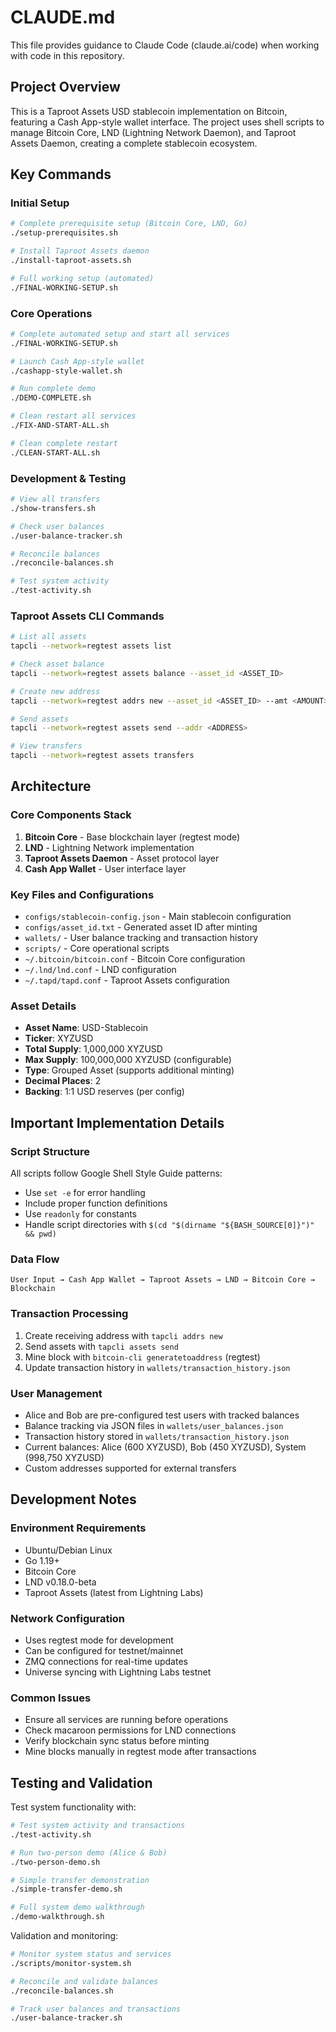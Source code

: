 # CLAUDE.md

This file provides guidance to Claude Code (claude.ai/code) when working with code in this repository.

## Project Overview

This is a Taproot Assets USD stablecoin implementation on Bitcoin, featuring a Cash App-style wallet interface. The project uses shell scripts to manage Bitcoin Core, LND (Lightning Network Daemon), and Taproot Assets Daemon, creating a complete stablecoin ecosystem.

## Key Commands

### Initial Setup
```bash
# Complete prerequisite setup (Bitcoin Core, LND, Go)
./setup-prerequisites.sh

# Install Taproot Assets daemon
./install-taproot-assets.sh

# Full working setup (automated)
./FINAL-WORKING-SETUP.sh
```

### Core Operations
```bash
# Complete automated setup and start all services
./FINAL-WORKING-SETUP.sh

# Launch Cash App-style wallet
./cashapp-style-wallet.sh

# Run complete demo
./DEMO-COMPLETE.sh

# Clean restart all services
./FIX-AND-START-ALL.sh

# Clean complete restart
./CLEAN-START-ALL.sh
```

### Development & Testing
```bash
# View all transfers
./show-transfers.sh

# Check user balances
./user-balance-tracker.sh

# Reconcile balances
./reconcile-balances.sh

# Test system activity
./test-activity.sh
```

### Taproot Assets CLI Commands
```bash
# List all assets
tapcli --network=regtest assets list

# Check asset balance
tapcli --network=regtest assets balance --asset_id <ASSET_ID>

# Create new address
tapcli --network=regtest addrs new --asset_id <ASSET_ID> --amt <AMOUNT>

# Send assets
tapcli --network=regtest assets send --addr <ADDRESS>

# View transfers
tapcli --network=regtest assets transfers
```

## Architecture

### Core Components Stack
1. **Bitcoin Core** - Base blockchain layer (regtest mode)
2. **LND** - Lightning Network implementation
3. **Taproot Assets Daemon** - Asset protocol layer
4. **Cash App Wallet** - User interface layer

### Key Files and Configurations
- `configs/stablecoin-config.json` - Main stablecoin configuration
- `configs/asset_id.txt` - Generated asset ID after minting
- `wallets/` - User balance tracking and transaction history
- `scripts/` - Core operational scripts
- `~/.bitcoin/bitcoin.conf` - Bitcoin Core configuration
- `~/.lnd/lnd.conf` - LND configuration
- `~/.tapd/tapd.conf` - Taproot Assets configuration

### Asset Details
- **Asset Name**: USD-Stablecoin  
- **Ticker**: XYZUSD
- **Total Supply**: 1,000,000 XYZUSD
- **Max Supply**: 100,000,000 XYZUSD (configurable)
- **Type**: Grouped Asset (supports additional minting)
- **Decimal Places**: 2
- **Backing**: 1:1 USD reserves (per config)

## Important Implementation Details

### Script Structure
All scripts follow Google Shell Style Guide patterns:
- Use `set -e` for error handling
- Include proper function definitions
- Use `readonly` for constants
- Handle script directories with `$(cd "$(dirname "${BASH_SOURCE[0]}")" && pwd)`

### Data Flow
```
User Input → Cash App Wallet → Taproot Assets → LND → Bitcoin Core → Blockchain
```

### Transaction Processing
1. Create receiving address with `tapcli addrs new`
2. Send assets with `tapcli assets send`
3. Mine block with `bitcoin-cli generatetoaddress` (regtest)
4. Update transaction history in `wallets/transaction_history.json`

### User Management
- Alice and Bob are pre-configured test users with tracked balances
- Balance tracking via JSON files in `wallets/user_balances.json`
- Transaction history stored in `wallets/transaction_history.json`
- Current balances: Alice (600 XYZUSD), Bob (450 XYZUSD), System (998,750 XYZUSD)
- Custom addresses supported for external transfers

## Development Notes

### Environment Requirements
- Ubuntu/Debian Linux
- Go 1.19+ 
- Bitcoin Core
- LND v0.18.0-beta
- Taproot Assets (latest from Lightning Labs)

### Network Configuration
- Uses regtest mode for development
- Can be configured for testnet/mainnet
- ZMQ connections for real-time updates
- Universe syncing with Lightning Labs testnet

### Common Issues
- Ensure all services are running before operations
- Check macaroon permissions for LND connections
- Verify blockchain sync status before minting
- Mine blocks manually in regtest mode after transactions

## Testing and Validation

Test system functionality with:
```bash
# Test system activity and transactions
./test-activity.sh

# Run two-person demo (Alice & Bob)
./two-person-demo.sh

# Simple transfer demonstration
./simple-transfer-demo.sh

# Full system demo walkthrough
./demo-walkthrough.sh
```

Validation and monitoring:
```bash
# Monitor system status and services  
./scripts/monitor-system.sh

# Reconcile and validate balances
./reconcile-balances.sh

# Track user balances and transactions
./user-balance-tracker.sh
```